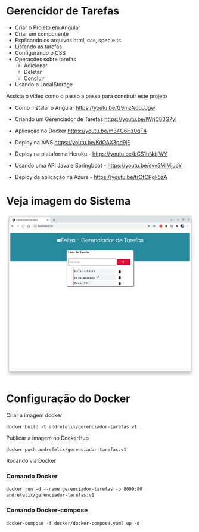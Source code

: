 # Gerencidor de Tarefas
- Criar o Projeto em Angular
- Criar um componente
- Explicando os arquivos html, css, spec e ts
- Listando as tarefas
- Configurando o CSS
- Operações sobre tarefas
    - Adicionar
    - Deletar
    - Concluir 
- Usando o LocalStorage


Assista o vídeo como o passo a passo para construir este projeto 

- Como instalar o Angular https://youtu.be/G9mzNoqJJgw
- Criando um Gerenciador de Tarefas https://youtu.be/lWrjC83G7yI
- Aplicação no Docker https://youtu.be/m34C6Hz0qF4
- Deploy na AWS https://youtu.be/KdOAX3pd9jE
- Deploy na plataforma Heroku - https://youtu.be/bCS1hNdjiWY
- Usando uma API Java e Springboot - https://youtu.be/svv5MlMjupY


- Deploy da aplicação na Azure - https://youtu.be/trOfCPgk5zA


# Veja imagem do Sistema
![Gerenciador de Taredas](https://github.com/feltex/gerenciador-tarefas/blob/main/gerenciador-tarefas.png)



# Configuração do Docker


Criar a imagem docker

    docker build -t andrefelix/gerenciador-tarefas:v1 .

Publicar a imagem no DockerHub

    docker push andrefelix/gerenciador-tarefas:v1 

Rodando via Docker 

### Comando Docker 

    docker run -d --name gerenciador-tarefas -p 8099:80 andrefelix/gerenciador-tarefas:v1

### Comando Docker-compose

    docker-compose -f docker/docker-compose.yaml up -d
